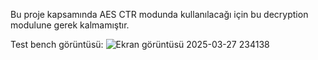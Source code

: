 Bu proje kapsamında AES CTR modunda kullanılacağı için bu decryption modulune gerek kalmamıştır.

Test bench görüntüsü:
![Ekran görüntüsü 2025-03-27 234138](https://github.com/user-attachments/assets/d5ae7ae6-71fc-49b7-93e5-153807ff01d4)

